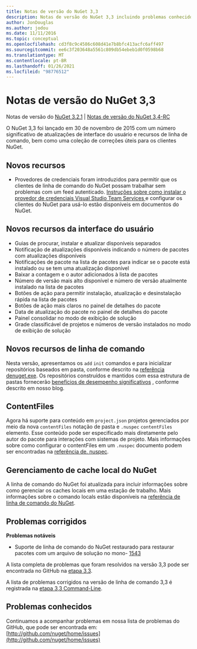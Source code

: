 ```yaml
---
title: Notas de versão do NuGet 3,3
description: Notas de versão do NuGet 3,3 incluindo problemas conhecidos, correções de bugs, recursos adicionados e DCRs.
author: JonDouglas
ms.author: jodou
ms.date: 11/11/2016
ms.topic: conceptual
ms.openlocfilehash: cd3f8c9c4586c608d41e7b8bfc413acfc6aff497
ms.sourcegitcommit: ee6c3f203648a5561c809db54ebeb1d0f0598b68
ms.translationtype: MT
ms.contentlocale: pt-BR
ms.lasthandoff: 01/26/2021
ms.locfileid: "98776512"
---
```

# <a name="nuget-33-release-notes"></a>Notas de versão do NuGet 3,3

Notas de versão do [NuGet 3.2.1](../release-notes/nuget-3.2.1.md)  |  [Notas de versão do NuGet 3,4-RC](../release-notes/nuget-3.4-RC.md)

O NuGet 3,3 foi lançado em 30 de novembro de 2015 com um número significativo de atualizações de interface do usuário e recursos de linha de comando, bem como uma coleção de correções úteis para os clientes NuGet.

## <a name="new-features"></a>Novos recursos

* Provedores de credenciais foram introduzidos para permitir que os clientes de linha de comando do NuGet possam trabalhar sem problemas com um feed autenticado. [Instruções sobre como instalar o provedor de credenciais Visual Studio Team Services ](../reference/extensibility/nuget-exe-credential-providers.md) e configurar os clientes do NuGet para usá-lo estão disponíveis em documentos do NuGet.

## <a name="new-user-interface-features"></a>Novos recursos da interface do usuário

* Guias de procurar, instalar e atualizar disponíveis separados
* Notificação de atualizações disponíveis indicando o número de pacotes com atualizações disponíveis
* Notificações de pacote na lista de pacotes para indicar se o pacote está instalado ou se tem uma atualização disponível
* Baixar a contagem e o autor adicionados à lista de pacotes
* Número de versão mais alto disponível e número de versão atualmente instalado na lista de pacotes
* Botões de ação para permitir instalação, atualização e desinstalação rápida na lista de pacotes
* Botões de ação mais claros no painel de detalhes do pacote
* Data de atualização do pacote no painel de detalhes do pacote
* Painel consolidar no modo de exibição de solução
* Grade classificável de projetos e números de versão instalados no modo de exibição de solução

## <a name="new-command-line-features"></a>Novos recursos de linha de comando

Nesta versão, apresentamos os `add` `init` comandos e para inicializar repositórios baseados em pasta, conforme descrito na [ referência denuget.exe](../reference/nuget-exe-cli-reference.md). Os repositórios construídos e mantidos com essa estrutura de pastas fornecerão [benefícios de desempenho significativos](http://blog.nuget.org/20150922/Accelerate-Package-Source.html) , conforme descrito em nosso blog.

## <a name="contentfiles"></a>ContentFiles

Agora há suporte para conteúdo em `project.json` projetos gerenciados por meio da nova `contentFiles` notação de pasta e `.nuspec` `contentFiles` elemento.  Esse conteúdo pode ser especificado mais diretamente pelo autor do pacote para interações com sistemas de projeto.  Mais informações sobre como configurar o contentFiles em um `.nuspec` documento podem ser encontradas na [referência de. nuspec](../reference/nuspec.md).

## <a name="nuget-locals-cache-management"></a>Gerenciamento de cache local do NuGet

A linha de comando do NuGet foi atualizada para incluir informações sobre como gerenciar os caches locais em uma estação de trabalho.  Mais informações sobre o comando locals estão disponíveis na [referência de linha de comando do NuGet](../reference/cli-reference/cli-ref-locals.md).

## <a name="fixed-issues"></a>Problemas corrigidos

**Problemas notáveis**

* Suporte de linha de comando do NuGet restaurado para restaurar pacotes com um arquivo de solução no mono- [1543](https://github.com/NuGet/Home/issues/1543)

A lista completa de problemas que foram resolvidos na versão 3,3 pode ser encontrada no GitHub na [etapa 3,3](https://github.com/NuGet/Home/issues?q=is%3Aissue+milestone%3A3.3.0+is%3Aclosed).

A lista de problemas corrigidos na versão de linha de comando 3,3 é registrada na [etapa 3,3 Command-Line](https://github.com/NuGet/Home/issues?q=is%3Aissue+is%3Aclosed+milestone%3A3.3.0-commandline).

## <a name="known-issues"></a>Problemas conhecidos

Continuamos a acompanhar problemas em nossa lista de problemas do GitHub, que pode ser encontrada em: [http://github.com/nuget/home/issues](http://github.com/nuget/home/issues)